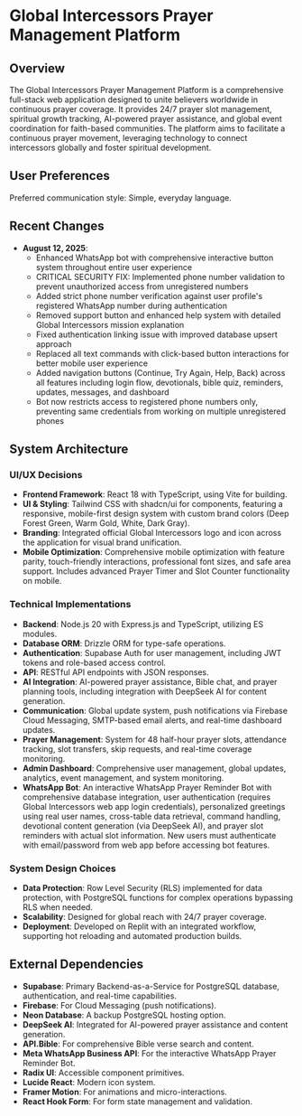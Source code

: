 # Global Intercessors Prayer Management Platform

## Overview
The Global Intercessors Prayer Management Platform is a comprehensive full-stack web application designed to unite believers worldwide in continuous prayer coverage. It provides 24/7 prayer slot management, spiritual growth tracking, AI-powered prayer assistance, and global event coordination for faith-based communities. The platform aims to facilitate a continuous prayer movement, leveraging technology to connect intercessors globally and foster spiritual development.

## User Preferences
Preferred communication style: Simple, everyday language.

## Recent Changes
- **August 12, 2025**: 
  - Enhanced WhatsApp bot with comprehensive interactive button system throughout entire user experience
  - CRITICAL SECURITY FIX: Implemented phone number validation to prevent unauthorized access from unregistered numbers
  - Added strict phone number verification against user profile's registered WhatsApp number during authentication
  - Removed support button and enhanced help system with detailed Global Intercessors mission explanation
  - Fixed authentication linking issue with improved database upsert approach
  - Replaced all text commands with click-based button interactions for better mobile user experience
  - Added navigation buttons (Continue, Try Again, Help, Back) across all features including login flow, devotionals, bible quiz, reminders, updates, messages, and dashboard
  - Bot now restricts access to registered phone numbers only, preventing same credentials from working on multiple unregistered phones

## System Architecture

### UI/UX Decisions
- **Frontend Framework**: React 18 with TypeScript, using Vite for building.
- **UI & Styling**: Tailwind CSS with shadcn/ui for components, featuring a responsive, mobile-first design system with custom brand colors (Deep Forest Green, Warm Gold, White, Dark Gray).
- **Branding**: Integrated official Global Intercessors logo and icon across the application for visual brand unification.
- **Mobile Optimization**: Comprehensive mobile optimization with feature parity, touch-friendly interactions, professional font sizes, and safe area support. Includes advanced Prayer Timer and Slot Counter functionality on mobile.

### Technical Implementations
- **Backend**: Node.js 20 with Express.js and TypeScript, utilizing ES modules.
- **Database ORM**: Drizzle ORM for type-safe operations.
- **Authentication**: Supabase Auth for user management, including JWT tokens and role-based access control.
- **API**: RESTful API endpoints with JSON responses.
- **AI Integration**: AI-powered prayer assistance, Bible chat, and prayer planning tools, including integration with DeepSeek AI for content generation.
- **Communication**: Global update system, push notifications via Firebase Cloud Messaging, SMTP-based email alerts, and real-time dashboard updates.
- **Prayer Management**: System for 48 half-hour prayer slots, attendance tracking, slot transfers, skip requests, and real-time coverage monitoring.
- **Admin Dashboard**: Comprehensive user management, global updates, analytics, event management, and system monitoring.
- **WhatsApp Bot**: An interactive WhatsApp Prayer Reminder Bot with comprehensive database integration, user authentication (requires Global Intercessors web app login credentials), personalized greetings using real user names, cross-table data retrieval, command handling, devotional content generation (via DeepSeek AI), and prayer slot reminders with actual slot information. New users must authenticate with email/password from web app before accessing bot features.

### System Design Choices
- **Data Protection**: Row Level Security (RLS) implemented for data protection, with PostgreSQL functions for complex operations bypassing RLS when needed.
- **Scalability**: Designed for global reach with 24/7 prayer coverage.
- **Deployment**: Developed on Replit with an integrated workflow, supporting hot reloading and automated production builds.

## External Dependencies

- **Supabase**: Primary Backend-as-a-Service for PostgreSQL database, authentication, and real-time capabilities.
- **Firebase**: For Cloud Messaging (push notifications).
- **Neon Database**: A backup PostgreSQL hosting option.
- **DeepSeek AI**: Integrated for AI-powered prayer assistance and content generation.
- **API.Bible**: For comprehensive Bible verse search and content.
- **Meta WhatsApp Business API**: For the interactive WhatsApp Prayer Reminder Bot.
- **Radix UI**: Accessible component primitives.
- **Lucide React**: Modern icon system.
- **Framer Motion**: For animations and micro-interactions.
- **React Hook Form**: For form state management and validation.